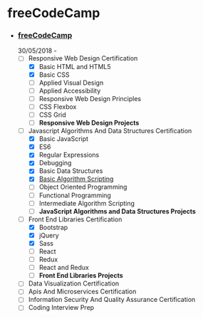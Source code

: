 # freeCodeCamp

- ### [freeCodeCamp](https://learn.freecodecamp.org/)  
  30/05/2018 -  
  - [ ] Responsive Web Design Certification
    - [x] Basic HTML and HTML5  
    - [x] Basic CSS  
    - [ ] Applied Visual Design  
    - [ ] Applied Accessibility  
    - [ ] Responsive Web Design Principles  
    - [ ] CSS Flexbox  
    - [ ] CSS Grid  
    - [ ] **Responsive Web Design Projects**
  - [ ] Javascript Algorithms And Data Structures Certification
    - [x] Basic JavaScript  
    - [x] ES6
    - [x] Regular Expressions
    - [x] Debugging
    - [x] Basic Data Structures
    - [x] [Basic Algorithm Scripting](https://github.com/egudkov/freeCodeCamp/tree/master/BasicAlgorithmScripting)
    - [ ] Object Oriented Programming
    - [ ] Functional Programming
    - [ ] Intermediate Algorithm Scripting
    - [ ] **JavaScript Algorithms and Data Structures Projects**
  - [ ] Front End Libraries Certification
    - [x] Bootstrap
    - [x] jQuery
    - [x] Sass
    - [ ] React
    - [ ] Redux
    - [ ] React and Redux
    - [ ] **Front End Libraries Projects**
  - [ ] Data Visualization Certification
  - [ ] Apis And Microservices Certification
  - [ ] Information Security And Quality Assurance Certification
  - [ ] Coding Interview Prep
